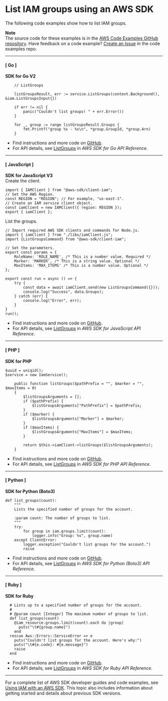 # List IAM groups using an AWS SDK<a name="example_iam_ListGroups_section"></a>

The following code examples show how to list IAM groups\.

**Note**  
The source code for these examples is in the [AWS Code Examples GitHub repository](https://github.com/awsdocs/aws-doc-sdk-examples)\. Have feedback on a code example? [Create an Issue](https://github.com/awsdocs/aws-doc-sdk-examples/issues/new/choose) in the code examples repo\. 

------
#### [ Go ]

**SDK for Go V2**  
  

```
	// ListGroups

	listGroupsResult, err := service.ListGroups(context.Background(), &iam.ListGroupsInput{})

	if err != nil {
		panic("Couldn't list groups! " + err.Error())
	}

	for _, group := range listGroupsResult.Groups {
		fmt.Printf("group %s - %s\n", *group.GroupId, *group.Arn)
	}
```
+  Find instructions and more code on [GitHub](https://github.com/awsdocs/aws-doc-sdk-examples/tree/main/gov2/iam#code-examples)\. 
+  For API details, see [ListGroups](https://pkg.go.dev/github.com/aws/aws-sdk-go-v2/service/iam#Client.ListGroups) in *AWS SDK for Go API Reference*\. 

------
#### [ JavaScript ]

**SDK for JavaScript V3**  
Create the client\.  

```
import { IAMClient } from "@aws-sdk/client-iam";
// Set the AWS Region.
const REGION = "REGION"; // For example, "us-east-1".
// Create an IAM service client object.
const iamClient = new IAMClient({ region: REGION });
export { iamClient };
```
List the groups\.  

```
// Import required AWS SDK clients and commands for Node.js.
import { iamClient } from "./libs/iamClient.js";
import {ListGroupsCommand} from "@aws-sdk/client-iam";

// Set the parameters.
export const params = {
    RoleName: 'ROLE_NAME', /* This is a number value. Required */
    Marker: 'MARKER', /* This is a string value. Optional */
    MaxItems: 'MAX_ITEMS' /* This is a number value. Optional */
};

export const run = async () => {
    try {
        const data = await iamClient.send(new ListGroupsCommand({}));
        console.log("Success", data.Groups);
    } catch (err) {
        console.log("Error", err);
    }
}
run();
```
+  Find instructions and more code on [GitHub](https://github.com/awsdocs/aws-doc-sdk-examples/tree/main/javascriptv3/example_code/iam#code-examples)\. 
+  For API details, see [ListGroups](https://docs.aws.amazon.com/AWSJavaScriptSDK/v3/latest/clients/client-iam/classes/listgroupscommand.html) in *AWS SDK for JavaScript API Reference*\. 

------
#### [ PHP ]

**SDK for PHP**  
  

```
$uuid = uniqid();
$service = new IamService();

    public function listGroups($pathPrefix = "", $marker = "", $maxItems = 0)
    {
        $listGroupsArguments = [];
        if ($pathPrefix) {
            $listGroupsArguments["PathPrefix"] = $pathPrefix;
        }
        if ($marker) {
            $listGroupsArguments["Marker"] = $marker;
        }
        if ($maxItems) {
            $listGroupsArguments["MaxItems"] = $maxItems;
        }

        return $this->iamClient->listGroups($listGroupsArguments);
    }
```
+  Find instructions and more code on [GitHub](https://github.com/awsdocs/aws-doc-sdk-examples/tree/main/php/example_code/iam/iam_basics#code-examples)\. 
+  For API details, see [ListGroups](https://docs.aws.amazon.com/goto/SdkForPHPV3/iam-2010-05-08/ListGroups) in *AWS SDK for PHP API Reference*\. 

------
#### [ Python ]

**SDK for Python \(Boto3\)**  
  

```
def list_groups(count):
    """
    Lists the specified number of groups for the account.

    :param count: The number of groups to list.
    """
    try:
        for group in iam.groups.limit(count):
            logger.info("Group: %s", group.name)
    except ClientError:
        logger.exception("Couldn't list groups for the account.")
        raise
```
+  Find instructions and more code on [GitHub](https://github.com/awsdocs/aws-doc-sdk-examples/tree/main/python/example_code/iam/iam_basics#code-examples)\. 
+  For API details, see [ListGroups](https://docs.aws.amazon.com/goto/boto3/iam-2010-05-08/ListGroups) in *AWS SDK for Python \(Boto3\) API Reference*\. 

------
#### [ Ruby ]

**SDK for Ruby**  
  

```
  # Lists up to a specified number of groups for the account.
  #
  # @param count [Integer] The maximum number of groups to list.
  def list_groups(count)
    @iam_resource.groups.limit(count).each do |group|
      puts("\t#{group.name}")
    end
  rescue Aws::Errors::ServiceError => e
    puts("Couldn't list groups for the account. Here's why:")
    puts("\t#{e.code}: #{e.message}")
    raise
  end
```
+  Find instructions and more code on [GitHub](https://github.com/awsdocs/aws-doc-sdk-examples/tree/main/ruby/example_code/iam#code-examples)\. 
+  For API details, see [ListGroups](https://docs.aws.amazon.com/goto/SdkForRubyV3/iam-2010-05-08/ListGroups) in *AWS SDK for Ruby API Reference*\. 

------

For a complete list of AWS SDK developer guides and code examples, see [Using IAM with an AWS SDK](sdk-general-information-section.md)\. This topic also includes information about getting started and details about previous SDK versions\.